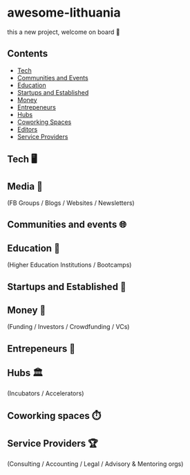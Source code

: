 # awesome-lithuania

this a new project, welcome on board 👋

## Contents

- [Tech](#tech)
- [Communities and Events](#communities-and-events)
- [Education](#education)
- [Startups and Established](#startups-and-established)
- [Money](#money)
- [Entrepeneurs](#entrepeneurs)
- [Hubs](#hubs)
- [Coworking Spaces](#coworking-spaces)
- [Editors](#editors)
- [Service Providers](#service-providers)

## Tech 🖥️


## Media 🎥 
(FB Groups / Blogs / Websites / Newsletters)


## Communities and events 🌐


## Education 🏫
(Higher Education Institutions / Bootcamps)

## Startups and Established 🚀


## Money 💸
(Funding / Investors / Crowdfunding / VCs)


## Entrepeneurs 🤸


## Hubs 🏛️
(Incubators / Accelerators)


## Coworking spaces ⏱️


## Service Providers 🏆
(Consulting / Accounting / Legal / Advisory & Mentoring orgs)
